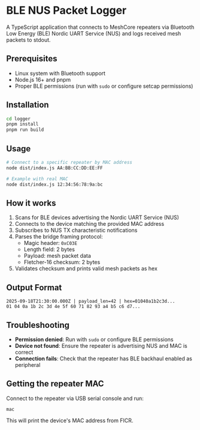 # BLE NUS Packet Logger

A TypeScript application that connects to MeshCore repeaters via Bluetooth Low Energy (BLE) Nordic UART Service (NUS) and logs received mesh packets to stdout.

## Prerequisites

- Linux system with Bluetooth support
- Node.js 16+ and pnpm
- Proper BLE permissions (run with `sudo` or configure setcap permissions)

## Installation

```bash
cd logger
pnpm install
pnpm run build
```

## Usage

```bash
# Connect to a specific repeater by MAC address
node dist/index.js AA:BB:CC:DD:EE:FF

# Example with real MAC
node dist/index.js 12:34:56:78:9a:bc
```

## How it works

1. Scans for BLE devices advertising the Nordic UART Service (NUS)
2. Connects to the device matching the provided MAC address
3. Subscribes to NUS TX characteristic notifications
4. Parses the bridge framing protocol:
   - Magic header: `0xC03E`
   - Length field: 2 bytes
   - Payload: mesh packet data
   - Fletcher-16 checksum: 2 bytes
5. Validates checksum and prints valid mesh packets as hex

## Output Format

```
2025-09-18T21:30:00.000Z | payload_len=42 | hex=01040a1b2c3d...
01 04 0a 1b 2c 3d 4e 5f 60 71 82 93 a4 b5 c6 d7...
```

## Troubleshooting

- **Permission denied**: Run with `sudo` or configure BLE permissions
- **Device not found**: Ensure the repeater is advertising NUS and MAC is correct
- **Connection fails**: Check that the repeater has BLE backhaul enabled as peripheral

## Getting the repeater MAC

Connect to the repeater via USB serial console and run:
```
mac
```

This will print the device's MAC address from FICR.